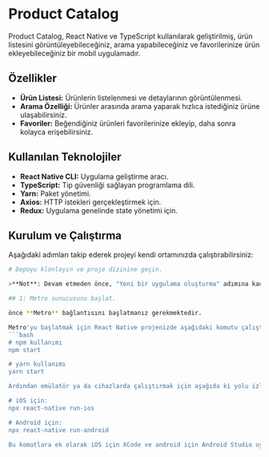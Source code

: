 # Product Catalog

Product Catalog, React Native ve TypeScript kullanılarak geliştirilmiş, ürün listesini görüntüleyebileceğiniz, arama yapabileceğiniz ve favorilerinize ürün ekleyebileceğiniz bir mobil uygulamadır.

## Özellikler
- **Ürün Listesi:** Ürünlerin listelenmesi ve detaylarının görüntülenmesi.
- **Arama Özelliği:** Ürünler arasında arama yaparak hızlıca istediğiniz ürüne ulaşabilirsiniz.
- **Favoriler:** Beğendiğiniz ürünleri favorilerinize ekleyip, daha sonra kolayca erişebilirsiniz.

## Kullanılan Teknolojiler
- **React Native CLI:** Uygulama geliştirme aracı.
- **TypeScript:** Tip güvenliği sağlayan programlama dili.
- **Yarn:** Paket yönetimi.
- **Axios:** HTTP istekleri gerçekleştirmek için.
- **Redux:** Uygulama genelinde state yönetimi için.

## Kurulum ve Çalıştırma

Aşağıdaki adımları takip ederek projeyi kendi ortamınızda çalıştırabilirsiniz:
```bash
# Depoyu klonlayın ve proje dizinine geçin.

>**Not**: Devam etmeden önce, "Yeni bir uygulama oluşturma" adımına kadar (https://reactnative.dev/docs/environment-setup) talimatlarını tamamladığınızdan emin olun.

## 1: Metro sunucusunu başlat.

önce **Metro** bağlantısını başlatmanız gerekmektedir.

Metro'yu başlatmak için React Native projenizde aşağıdaki komutu çalıştırın:
```bash
# npm kullanımı
npm start

# yarn kullanımı
yarn start

Ardından emülatör ya da cihazlarda çalıştırmak için aşağıda ki yolu izleyebilirsiniz.

# iOS için:
npx react-native run-ios

# Android için:
npx react-native run-android

Bu komutlara ek olarak iOS için XCode ve android için Android Studio uygulamaları üzerinden projenizi açarak daha detaylı çalıştırma ve işletim sistemi bağlantılarını gözlemleyebilirsiniz.
```
